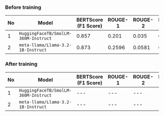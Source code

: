 ### Before training

|No|Model|BERTScore (F1 Score)|ROUGE-1|ROUGE-2|ROUGE-L|
|---|---|---|---|---|---|
|1|`HuggingFaceTB/SmolLM-360M-Instruct`|0.857|0.201|0.035|0.151|
|2|`meta-llama/Llama-3.2-1B-Instruct`|0.873|0.2596|0.0581|0.192|

### After training

|No|Model|BERTScore (F1 Score)|ROUGE-1|ROUGE-2|ROUGE-L|
|---|---|---|---|---|---|
|1|`HuggingFaceTB/SmolLM-360M-Instruct`|---|---|---|---|
|2|`meta-llama/Llama-3.2-1B-Instruct`|---|---|---|---|